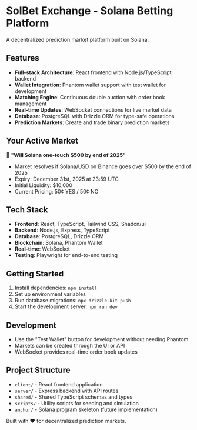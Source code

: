 # SolBet Exchange - Solana Betting Platform

A decentralized prediction market platform built on Solana.

## Features

- **Full-stack Architecture**: React frontend with Node.js/TypeScript backend
- **Wallet Integration**: Phantom wallet support with test wallet for development
- **Matching Engine**: Continuous double auction with order book management
- **Real-time Updates**: WebSocket connections for live market data
- **Database**: PostgreSQL with Drizzle ORM for type-safe operations
- **Prediction Markets**: Create and trade binary prediction markets

## Your Active Market

🎯 **"Will Solana one-touch $500 by end of 2025"**
- Market resolves if Solana/USD on Binance goes over $500 by the end of 2025
- Expiry: December 31st, 2025 at 23:59 UTC
- Initial Liquidity: $10,000
- Current Pricing: 50¢ YES / 50¢ NO

## Tech Stack

- **Frontend**: React, TypeScript, Tailwind CSS, Shadcn/ui
- **Backend**: Node.js, Express, TypeScript
- **Database**: PostgreSQL, Drizzle ORM
- **Blockchain**: Solana, Phantom Wallet
- **Real-time**: WebSocket
- **Testing**: Playwright for end-to-end testing

## Getting Started

1. Install dependencies: `npm install`
2. Set up environment variables
3. Run database migrations: `npx drizzle-kit push`
4. Start the development server: `npm run dev`

## Development

- Use the "Test Wallet" button for development without needing Phantom
- Markets can be created through the UI or API
- WebSocket provides real-time order book updates

## Project Structure

- `client/` - React frontend application
- `server/` - Express backend with API routes
- `shared/` - Shared TypeScript schemas and types
- `scripts/` - Utility scripts for seeding and simulation
- `anchor/` - Solana program skeleton (future implementation)

Built with ❤️ for decentralized prediction markets.
